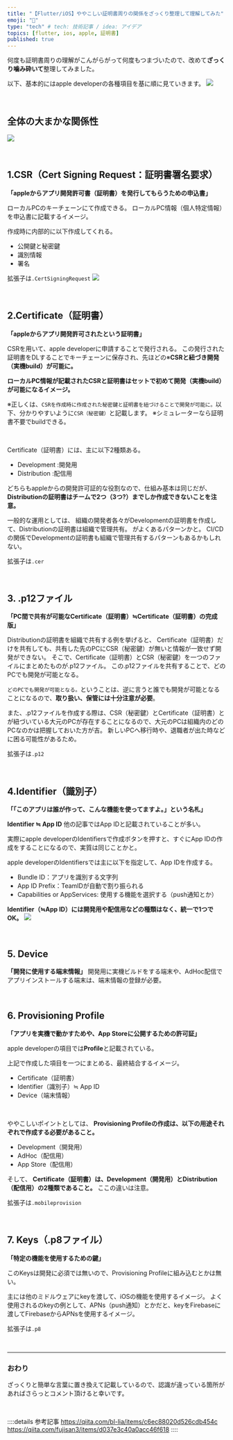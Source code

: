 ```yaml
---
title: "【Flutter/iOS】ややこしい証明書周りの関係をざっくり整理して理解してみた"
emoji: "🍎"
type: "tech" # tech: 技術記事 / idea: アイデア
topics: [flutter, ios, apple, 証明書]
published: true
---
```

何度も証明書周りの理解がこんがらがって何度もつまづいたので、改めて**ざっくり噛み砕いて**整理してみました。

以下、基本的にはapple developerの各種項目を基に順に見ていきます。
![](https://storage.googleapis.com/zenn-user-upload/15e115b55446-20230930.png)

<br>

## 全体の大まかな関係性
![](https://storage.googleapis.com/zenn-user-upload/b03df7196b00-20230930.png)

<br>

## 1.CSR（Cert Signing Request：証明書署名要求）
**「appleからアプリ開発許可書（証明書）を発行してもらうための申込書」**

ローカルPCのキーチェーンにて作成できる。
ローカルPC情報（個人特定情報）を申込書に記載するイメージ。

作成時に内部的に以下作成してくれる。
- 公開鍵と秘密鍵
- 識別情報
- 署名

拡張子は`.CertSigningRequest`
![](https://storage.googleapis.com/zenn-user-upload/fdc523c8fa80-20230930.png)

<br>

## 2.Certificate（証明書）
**「appleからアプリ開発許可されたという証明書」**

CSRを用いて、apple developerに申請することで発行される。
この発行された証明書をDLすることでキーチェーンに保存され、先ほどの※**CSRと紐づき開発（実機build）が可能に。**

**ローカルPC情報が記載されたCSRと証明書はセットで初めて開発（実機build）が可能になるイメージ。**

※正しくは、`CSRを作成時に作成された秘密鍵と証明書を紐づけることで開発が可能に。`以下、分かりやすいように`CSR（秘密鍵）`と記載します。
※シミュレーターなら証明書不要でbuildできる。

<br>

Certificate（証明書）には、主に以下2種類ある。
- Development :開発用
- Distribution :配信用

どちらもappleからの開発許可証的な役割なので、仕組み基本は同じだが、**Distributionの証明書はチームで2つ（3つ?）までしか作成できないことを注意。**

一般的な運用としては、
組織の開発者各々がDevelopmentの証明書を作成して、Distributionの証明書は組織で管理共有。
がよくあるパターンかと。
CI/CDの関係でDevelopmentの証明書も組織で管理共有するパターンもあるかもしれない。

拡張子は`.cer`

<br>

## 3. .p12ファイル
**「PC間で共有が可能なCertificate（証明書）≒Certificate（証明書）の完成版」**

Distributionの証明書を組織で共有する例を挙げると、
Certificate（証明書）だけを共有しても、共有した先のPCにCSR（秘密鍵）が無いと情報が一致せず開発ができない。
そこで、Certificate（証明書）とCSR（秘密鍵）を一つのファイルにまとめたものが.p12ファイル。
この.p12ファイルを共有することで、どのPCでも開発が可能となる。

`どのPCでも開発が可能となる。`ということは、逆に言うと誰でも開発が可能となることになるので、**取り扱い、保管には十分注意が必要**。

また、.p12ファイルを作成する際は、CSR（秘密鍵）とCertificate（証明書）とが紐づいている大元のPCが存在することになるので、大元のPCは組織内のどのPCなのかは把握しておいた方が吉。
新しいPCへ移行時や、退職者が出た時などに困る可能性があるため。

拡張子は`.p12`

<br>

## 4.Identifier（識別子）
**「「このアプリは誰が作って、こんな機能を使ってますよ。」という名札」**

**Identifier ≒ App ID**
他の記事ではApp IDと記載されていることが多い。

実際にapple developerのIdentifiersで作成ボタンを押すと、すぐにApp IDの作成をすることになるので、実質は同じことかと。

apple developerのIdentifiersでは主に以下を指定して、App IDを作成する。
- Bundle ID：アプリを識別する文字列
- App ID Prefix：TeamIDが自動で割り振られる
- Capabilities or AppServices: 使用する機能を選択する（push通知とか）

**Identifier（≒App ID）には開発用や配信用などの種類はなく、統一で1つでOK。**
![](https://storage.googleapis.com/zenn-user-upload/e0fbfd178d30-20230930.png)

<br>

## 5. Device
**「開発に使用する端末情報」**
開発用に実機ビルドをする端末や、AdHoc配信でアプリインストールする端末は、端末情報の登録が必要。

<br>

## 6. Provisioning Profile
**「アプリを実機で動かすためや、App Storeに公開するための許可証」**

apple developerの項目では**Profile**と記載されている。

上記で作成した項目を一つにまとめる、最終結合するイメージ。
- Certificate（証明書）
- Identifier（識別子）≒ App ID
- Device（端末情報）

<br>

ややこしいポイントとしては、
**Provisioning Profileの作成は、以下の用途それぞれで作成する必要があること。**
- Development（開発用）
- AdHoc（配信用）
- App Store（配信用）

そして、
**Certificate（証明書）は、Development（開発用）とDistribution（配信用）の2種類であること。**
ここの違いは注意。

拡張子は`.mobileprovision`

<br>

## 7. Keys（.p8ファイル）
**「特定の機能を使用するための鍵」**

このKeysは開発に必須では無いので、Provisioning Profileに組み込むとかは無い。

主には他のミドルウェアにkeyを渡して、iOSの機能を使用するイメージ。
よく使用されるのkeyの例として、APNs（push通知）とかだと、keyをFirebaseに渡してFirebaseからAPNsを使用するイメージ。

拡張子は`.p8`

<br>

-----
### おわり
ざっくりと簡単な言葉に置き換えて記載しているので、認識が違っている箇所があればさらっとコメント頂けると幸いです。

<br>

::::details 参考記事
https://qiita.com/bl-lia/items/c6ec88020d526cdb454c
https://qiita.com/fujisan3/items/d037e3c40a0acc46f618
::::